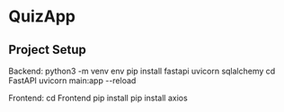 # QuizApp

## Project Setup
Backend:
python3 -m venv env
pip install fastapi uvicorn sqlalchemy
cd FastAPI
uvicorn main:app --reload

Frontend:
cd Frontend
pip install
pip install axios
